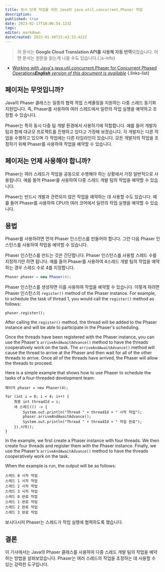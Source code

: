 ```yaml
---
title: 동시 단계 작업을 위한 Java의 java.util.concurrent.Phaser 작업
description: 
published: true
date: 2023-02-17T18:06:54.123Z
tags: 
editor: markdown
dateCreated: 2023-01-30T15:43:33.422Z
---
```


> 이 문서는 **Google Cloud Translation API를 사용해 자동 번역**되었습니다.
어떤 문서는 원문을 읽는게 나을 수도 있습니다.{.is-info}
- [Working with Java's java.util.concurrent.Phaser for Concurrent Phased Operations***English** version of this document is available*](/en/Knowledge-base/Java/working-with-java-s-java-util-concurrent-phaser-for-concurrent-phased-operations)
{.links-list}


페이저는 무엇입니까?
----------------

Java의 Phaser 클래스는 일종의 협력 작업 스케줄링을 지원하는 다중 스레드 동기화 지원입니다. 즉, Phaser를 사용하여 여러 스레드에서 일련의 작업 실행을 예약하고 조정할 수 있습니다.

Phaser는 특히 동시 다중 팀 개발 환경에서 사용하기에 적합합니다. 예를 들어 개발자 팀과 함께 대규모 프로젝트를 진행하고 있다고 가정해 보겠습니다. 각 개발자는 다른 작업을 수행하고 있으며 각 작업에는 다른 타임라인이 있습니다. 모든 개발자의 작업을 조정하기 위해 Phaser를 사용하여 작업을 예약할 수 있습니다.

페이저는 언제 사용해야 합니까?
--------------------------

Phaser는 여러 스레드가 작업을 공동으로 수행해야 하는 상황에서 가장 일반적으로 사용됩니다. 예를 들어 Phaser를 사용하여 다중 스레드 개발 팀의 작업을 예약할 수 있습니다.

Phaser는 반드시 개발과 관련되지 않은 작업을 예약하는 데 사용할 수도 있습니다. 예를 들어 Phaser를 사용하여 CPU의 여러 코어에서 일련의 작업 실행을 예약할 수 있습니다.

용법
-----

Phaser를 사용하려면 먼저 Phaser 인스턴스를 만들어야 합니다. 그런 다음 Phaser 인스턴스를 사용하여 작업을 예약할 수 있습니다.

Phaser 인스턴스를 만드는 것은 간단합니다. Phaser 인스턴스를 사용할 스레드 수를 지정하기만 하면 됩니다. 예를 들어 Phaser를 사용하여 4스레드 개발 팀의 작업을 예약하는 경우 스레드 수로 4를 지정합니다.

```java
Phaser phaser = new Phaser(4);
```

Phaser 인스턴스를 생성하면 이를 사용하여 작업을 예약할 수 있습니다. 이렇게 하려면 Phaser 인스턴스의 ```register()``` method of the Phaser instance. For example, to schedule the task of thread 1, you would call the ```register()``` method as follows: 

```자바
phaser.register();
```

After calling the ```register()``` method, the thread will be added to the Phaser instance and will be able to participate in the Phaser's scheduling. 

Once the threads have been registered with the Phaser instance, you can use the Phaser's ```arriveAndAwaitAdvance()``` method to have the threads cooperatively work on the task. The ```arriveAndAwaitAdvance()``` method will cause the thread to arrive at the Phaser and then wait for all of the other threads to arrive. Once all of the threads have arrived, the Phaser will allow the threads to proceed. 

Here is a simple example that shows how to use Phaser to schedule the tasks of a four-threaded development team: 

```자바
페이저 phaser = new Phaser(4);

for (int i = 0; i < 4; i++) {
    최종 int threadId = i;
    새 스레드(() -> {
        System.out.println("Thread " + threadId + " 시작 작업");
        phaser.arriveAndAwaitAdvance();
        System.out.println("Thread " + threadId + " 작업 완료");
    }).시작();
}
```

In the example, we first create a Phaser instance with four threads. We then create four threads and register them with the Phaser instance. Finally, we use the Phaser's ```arriveAndAwaitAdvance()``` method to have the threads cooperatively work on the task. 

When the example is run, the output will be as follows: 

```
스레드 0 시작 작업
스레드 1 시작 작업
스레드 2 시작 작업
스레드 3 시작 작업
스레드 0 완료 작업
스레드 1 완료 작업
스레드 2 완료 작업
스레드 3 완료 작업
```

보시다시피 Phaser는 스레드가 작업 실행에 협력하도록 했습니다.

결론
----------

이 기사에서는 Java의 Phaser 클래스를 사용하여 다중 스레드 개발 팀의 작업을 예약하는 방법을 살펴보았습니다. Phaser는 여러 스레드의 작업을 조정하는 데 사용할 수 있는 강력한 도구입니다.